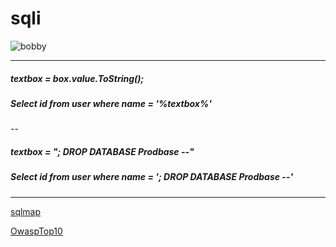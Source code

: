# sqli
![bobby](http://daddytypes.com/archive/xkcd_bobby_tables.jpg)

-----------------------------

##### textbox = box.value.ToString();
##### Select id from user where name = '%textbox%'



--
##### textbox = "; DROP DATABASE Prodbase --"
##### Select id from user where name = '; DROP DATABASE Prodbase --'

-----------------------------
[sqlmap](http://sqlmap.org/)

[OwaspTop10](https://www.owasp.org/index.php/Main_Page)